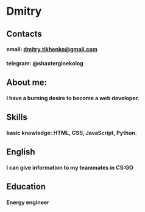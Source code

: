 # Dmitry
## Contacts
#### email: dmitry.tikhenko@gmail.com
#### telegram: @shaxterginekolog
## About me:
#### I have a burning desire to become a web developer.
## Skills
#### basic knowledge: HTML, CSS, JavaScript, Python.
## English 
#### I can give information to my teammates in CS:GO
## Education 
#### Energy engineer
